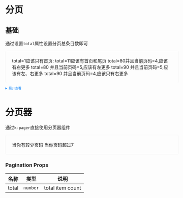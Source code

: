 <style>
  .example{
    border: 1px solid #f5f5f5;
    border-radius: 5px;
    padding:20px;
    width: 100%;
  }

  details > summary:first-of-type {
    font-size: 10px;
    padding: 8px 0;
    cursor: pointer;
    color: #1989fa;
  }
</style>

# 分页

## 基础

通过设置`total`属性设置分页总条目数即可

<div class="example">
  total=1应该只有首页:
  <k-pagination :total="1"></k-pagination>
  total=11应该有首页和尾页
  <k-pagination :total="11"></k-pagination>
  total=80并且当前页码=4,应该有右更多
  total=80 并且当前页码=5,应该有左更多
  <k-pagination :total="80"></k-pagination>
  total=90 并且当前页码=5,应该有左、右更多
  total=90 并且当前页码=4,应该只有右更多
  <k-pagination :total="90"></k-pagination>
</div>

<details>
<summary>展开查看</summary>

```vue
<template>
  total=1应该只有首页
  <k-pagination :total="1"></k-pagination>
  total=11应该有首页和尾页
  <k-pagination :total="11"></k-pagination>
  total=80 并且当前页码=4,应该有右更多 total=80 并且当前页码=5,应该有左更多
  <k-pagination :total="80"></k-pagination>
  total=90 并且当前页码=5,应该有左、右更多 total=90 &&
  pageIndex=4,应该只有右更多
  <k-pagination :total="90"></k-pagination>
</template>
```

</details>

# 分页器

通过`k-pager`直接使用分页器组件

<div class="example">
  当你有较少页码
  <k-pager :total="50"></k-pager>
  当你页码超过7
  <k-pager :total="1000"></k-pager>
</div>

### Pagination Props

| 名称  | 类型     | 说明             |
| ----- | -------- | ---------------- |
| total | `number` | total item count |

